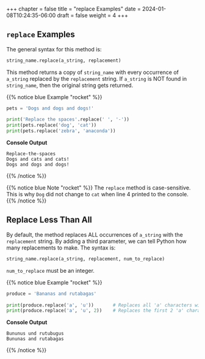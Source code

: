 +++
chapter = false
title = "replace Examples"
date = 2024-01-08T10:24:35-06:00
draft = false
weight = 4
+++

## `replace` Examples

The general syntax for this method is:

```python
string_name.replace(a_string, replacement)
```

This method returns a copy of `string_name` with every occurrence of
`a_string` replaced by the `replacement` string. If `a_string` is NOT
found in `string_name`, then the original string gets returned.

{{% notice blue Example "rocket" %}}
```python
pets = 'Dogs and dogs and dogs!'
   
print('Replace the spaces'.replace(' ', '-'))
print(pets.replace('dog', 'cat'))
print(pets.replace('zebra', 'anaconda'))

```

**Console Output**

```console
Replace-the-spaces
Dogs and cats and cats!
Dogs and dogs and dogs!
```
{{% /notice %}}

{{% notice blue Note "rocket" %}}
The `replace` method is case-sensitive. This is why `Dog` did not
change to `cat` when line 4 printed to the console.
{{% /notice %}}

## Replace Less Than All

By default, the method replaces ALL occurrences of `a_string` with the
`replacement` string. By adding a third parameter, we can tell Python how
many replacements to make. The syntax is:

```python
string_name.replace(a_string, replacement, num_to_replace)
```

`num_to_replace` must be an integer.

{{% notice blue Example "rocket" %}}
```python
produce = 'Bananas and rutabagas'
   
print(produce.replace('a', 'u'))       # Replaces all 'a' characters with 'u'.
print(produce.replace('a', 'u', 2))    # Replaces the first 2 'a' characters with 'u'.
```

**Console Output**

```console
Bununus und rutubugus
Bununas and rutabagas
```
{{% /notice %}}